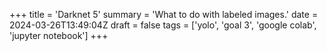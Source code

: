 +++
title = 'Darknet 5'
summary = 'What to do with labeled images.'
date = 2024-03-26T13:49:04Z
draft = false
tags = ['yolo', 'goal 3', 'google colab', 'jupyter notebook']
+++
